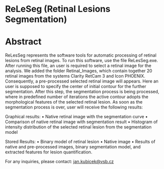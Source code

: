 # ReLeSeg (Retinal Lesions Segmentation)
# Abstract
ReLesSeg represents the software tools for automatic processing of retinal lesions from retinal images. To run this software, use the file ReLesSeg.exe. After running this file, an user is required to select a retinal image for the analysis. We added the folder Retinal_Images, which contain together 20 retinal images from the systems Clarity RetCam 3 and Icon PHOENIX. Consequently, a pre-processed selected retinal image will appears. Here an user is supposed to specify the center of initial contour for the further segmentation. After this step, the segmentation process is being processed, where in predefined number of iterations the active contour adopts the morphological features of the selected retinal lesion. As soon as the segmentation process is over, user will receive the following results:

Graphical results:
•    Native retinal image with the segmentation curve
•    Comparison of native retinal image with segmentation result
•    Histogram of intensity distribution of the selected retinal lesion from the segmentation model

Stored Results:
•    Binary model of retinal lesion
•    Native image
•    Results of native and pre-processed images, binary segmentation model, and extracted features for lesion quantification.

For any inquiries, please contact: jan.kubicek@vsb.cz
